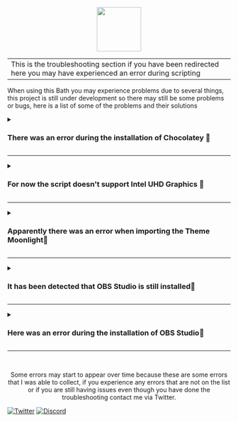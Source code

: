 <p align="center">

  <img src="https://jdleongomez.info/es/post/obs/featured.png" height="100" />
</p>

<table>
<tr>
<td>
This is the troubleshooting section if you have been redirected here you may have experienced an error during scripting 
</td>
</tr>
</table>

When using this Bath you may experience problems due to several things, this project is still under development so there may still be some problems or bugs, here is a list of some of the problems and their solutions

<details><summary><b><h3> There was an error during the installation of Chocolatey 🔧</h3></b></summary>

Chocolatey will not install if you have a build lower than w10 2003, w7 will work Server core too but not Windows Nano Server.
If you have all the requirements and you still have problems to install Chocolatey, it may be that the powershell execution policy for the user interferes with the execution of the script, run this command in powershell to allow any script to run without restrictions 
```sh
Set-ExecutionPolicy Bypass -Scope CurrentUser -Force
```
</details>

---

<details><summary><b><h3> For now the script doesn't support Intel UHD Graphics 🔧</h3></b></summary>
For now the script does not have profiles for intel integrated graphics, if you have a dedicated graphics and you still have this sign you may have to disable the integrated in BIOS, the steps to do it may vary depending on the motherboard we have, for example in my case is 
‎<br>
<br>
  
```sh
* IO Ports
  * Initial Display Output > PCIe 1 Slot
  * Integrated Graphics > Disabled
    * F10 > OK
```
</details>

---

<details>
  <summary><b><h3>Apparently there was an error when importing the Theme Moonlight🔧</h3></b></summary>
  
  In this section to install the Moonlight theme is installed with an Invoke-WebRequest, if you use a version prior to Powershell 3.0 you can not use this command. If you want to install the Moonlight theme, you can also go directly to the [Moonlight Github](https://github.com/WyzzyMoon/Moonlight/releases/tag/v1.0) of the creator and download it from there. Then, you have to unzip it to `%programfiles%\obs-studio\data\obs-studio\themes`.
  
</details>

---

<details>
  <summary><b><h3>It has been detected that OBS Studio is still installed🔧</h3></b></summary>
  
  The solution may be quite obvious, it may be as simple as uninstalling OBS Studio from Control Panel, but some users experience an error when uninstalling OBS, that a folder called OBS-Studio is kept in programfiles, the script automatically detects this folder and produces this error, to fix it is as simple as deleting it manually by going to `%programfiles%` or putting this command in cmd
  ```sh
  rmdir /s /q "%programfiles%\obs-studio"
  ```

</details>

---

<details>
  <summary><b><h3>Here was an error during the installation of OBS Studio🔧</h3></b></summary>
  
  This solution may be because Chocolatey detects that OBS-Studio is installed, to solve this problem we will have to put in the CMD this command and restart the PC
  ```sh
  choco uninstall obs-studio -y --force
  ```

</details>

---

<br>
<p align="center"> Some errors may start to appear over time because these are some errors that I was able to collect, if you experience any errors that are not on the list or if you are still having issues even though you have done the troubleshooting contact me via Twitter. </p>


[![Twitter](https://img.shields.io/badge/-Twitter-black?style=for-the-badge&logo=twitter)](https://twitter.com/Matishzz)
[![Discord](https://img.shields.io/badge/-Discord-black?style=for-the-badge&logo=discord)](https://discord.io/MatishzzTweaking)
